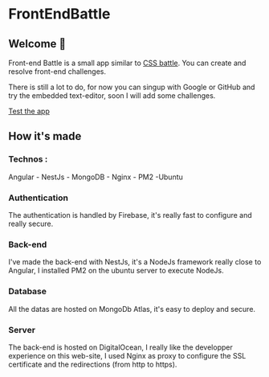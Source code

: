 # FrontEndBattle

## Welcome 👋

Front-end Battle is a small app similar to [CSS battle](https://cssbattle.dev/). You can create and resolve front-end challenges.

There is still a lot to do, for now you can singup with Google or GitHub and try the embedded text-editor, soon I will add some challenges.


[Test the app](https://front-end-battle.vercel.app/)

## How it's made

### Technos :
Angular - NestJs - MongoDB - Nginx - PM2 -Ubuntu

### Authentication
The authentication is handled by Firebase, it's really fast to configure and really secure.

### Back-end
I've made the back-end with NestJs, it's a NodeJs framework really close to Angular, I installed PM2 on the ubuntu server to execute NodeJs.

### Database
All the datas are hosted on MongoDb Atlas, it's easy to deploy and secure.

### Server
The back-end is hosted on DigitalOcean, I really like the developper experience on this web-site, I used Nginx as proxy to configure the SSL certificate and the redirections (from http to https).